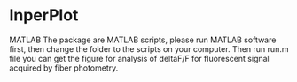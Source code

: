 # InperPlot
MATLAB
The package are  MATLAB scripts, please run MATLAB software first, then change the folder to the scripts on your computer.
Then run run.m file you can get the figure for analysis of deltaF/F for fluorescent signal acquired by fiber photometry.
